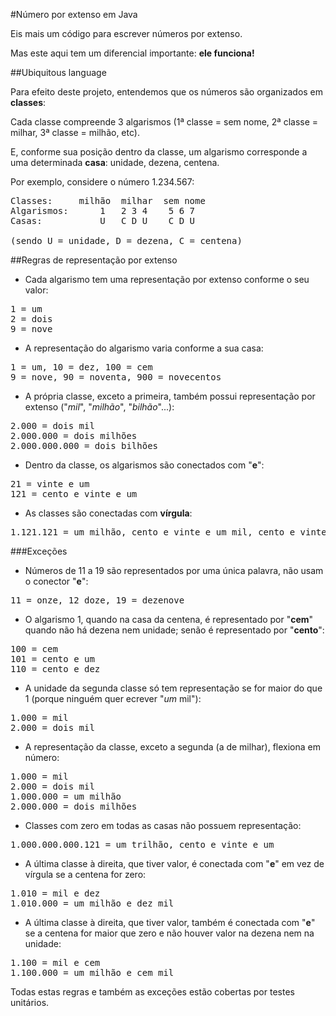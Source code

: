 #Número por extenso em Java

Eis mais um código para escrever números por extenso.

Mas este aqui tem um diferencial importante: **ele funciona!**

##Ubiquitous language

Para efeito deste projeto, entendemos que os números são organizados em **classes**:

Cada classe compreende 3 algarismos (1ª classe = sem nome, 2ª classe = milhar, 3ª classe = milhão, etc).

E, conforme sua posição dentro da classe, um algarismo corresponde a uma determinada **casa**: unidade, dezena, centena.

Por exemplo, considere o número 1.234.567:
<pre>
Classes:     milhão  milhar  sem nome
Algarismos:      1   2 3 4    5 6 7
Casas:           U   C D U    C D U

(sendo U = unidade, D = dezena, C = centena)
</pre>

##Regras de representação por extenso

* Cada algarismo tem uma representação por extenso conforme o seu valor:
<pre>1 = um
2 = dois
9 = nove</pre>
* A representação do algarismo varia conforme a sua casa: 
<pre>1 = um, 10 = dez, 100 = cem
9 = nove, 90 = noventa, 900 = novecentos</pre>
* A própria classe, exceto a primeira, também possui representação por extenso ("*mil*", "*milhão*", "*bilhão*"...): 
<pre>2.000 = dois mil
2.000.000 = dois milhões
2.000.000.000 = dois bilhões</pre>
* Dentro da classe, os algarismos são conectados com "**e**":
<pre>21 = vinte e um
121 = cento e vinte e um</pre>
* As classes são conectadas com **vírgula**:
<pre>1.121.121 = um milhão, cento e vinte e um mil, cento e vinte um</pre>

###Exceções

* Números de 11 a 19 são representados por uma única palavra, não usam o conector "**e**":
<pre>11 = onze, 12 doze, 19 = dezenove</pre>
* O algarismo 1, quando na casa da centena, é representado por "**cem**" quando não há dezena nem unidade; senão é representado por "**cento**":
<pre>100 = cem
101 = cento e um
110 = cento e dez</pre>
* A unidade da segunda classe só tem representação se for maior do que 1 (porque ninguém quer ecrever "*um* mil"):
<pre>1.000 = mil
2.000 = dois mil</pre>
* A representação da classe, exceto a segunda (a de milhar), flexiona em número: 
<pre>1.000 = mil
2.000 = dois mil
1.000.000 = um milhão
2.000.000 = dois milhões</pre>
* Classes com zero em todas as casas não possuem representação: 
<pre>1.000.000.000.121 = um trilhão, cento e vinte e um</pre>
* A última classe à direita, que tiver valor, é conectada com "**e**" em vez de vírgula se a centena for zero: 
<pre>1.010 = mil e dez
1.010.000 = um milhão e dez mil</pre>
* A última classe à direita, que tiver valor, também é conectada com "**e**" se a centena for maior que zero e não houver valor na dezena nem na unidade: 
<pre>1.100 = mil e cem
1.100.000 = um milhão e cem mil</pre>

Todas estas regras e também as exceções estão cobertas por testes unitários.
